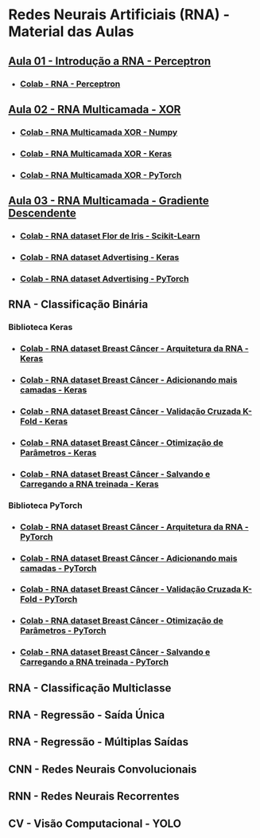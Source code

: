 # Redes Neurais Artificiais (RNA) - Material das Aulas

## [Aula 01 - Introdução a RNA - Perceptron](https://github.com/gustavowillam/RNA/blob/main/slides/01_Aula%2001-RNA-Redes%20Neurais%20Artificiais%20Perceptron.pdf)

* ### [Colab - RNA - Perceptron](https://colab.research.google.com/drive/1Xx7coBRDIvu5TgAHlB8Uo40ehfXdgNXh?usp=sharing)


## [Aula 02 - RNA Multicamada - XOR](https://github.com/gustavowillam/RNA/blob/main/slides/02_Aula%2002-RNA-Redes%20Neurais%20Artificiais%20Multicamada_XOR.pdf)

* ### [Colab - RNA Multicamada XOR - Numpy](https://colab.research.google.com/drive/16nIE5-OZubxDTmGCcTPDgpOQn3be1MbU?usp=sharing)

* ### [Colab - RNA Multicamada XOR - Keras](https://colab.research.google.com/drive/1Jwmv_kvKXOXefpoMLAoNGHP24n_DtxwK?usp=sharing)

* ### [Colab - RNA Multicamada XOR - PyTorch](https://colab.research.google.com/drive/1JRALbhD7DGZ6ei8LxTnle4PzMPf7XnQV?usp=sharing)

## [Aula 03 - RNA Multicamada - Gradiente Descendente](https://github.com/gustavowillam/RNA/blob/main/slides/03_Aula%2003-RNA-Redes%20Neurais%20Artificiais%20Gradient_Descending.pdf)

* ### [Colab - RNA dataset Flor de Iris - Scikit-Learn](https://colab.research.google.com/drive/1-fY5_dh6hE_hAcNu5T5KuygnNwGswLTi?usp=sharing)

* ### [Colab - RNA dataset Advertising  - Keras](https://colab.research.google.com/drive/1QXIHQqf7P2hcqv3b5Oe7Nt8Y2WxpczHt?usp=sharing)

* ### [Colab - RNA dataset Advertising  - PyTorch](https://colab.research.google.com/drive/1jURIHb9uC6_LWyXBApmuEv5zywzFRZb0?usp=sharing)



## RNA - Classificação Binária

### Biblioteca Keras

* ### [Colab - RNA dataset Breast Câncer - Arquitetura da RNA - Keras](https://colab.research.google.com/drive/15k7ht1S4g2ppJnW4WRBmx2W2TBezN4pI?usp=sharing)

* ### [Colab - RNA dataset Breast Câncer - Adicionando mais camadas - Keras](https://colab.research.google.com/drive/1v4V7iQflz497J9vr4F9a34YnUFqn-WJk?usp=sharing)

* ### [Colab - RNA dataset Breast Câncer - Validação Cruzada K-Fold - Keras](https://colab.research.google.com/drive/1zbDiTg2VSFEpJQ_CtiHS-x8CdXqFGXy-?usp=sharing)

* ### [Colab - RNA dataset Breast Câncer - Otimização de Parâmetros - Keras](https://colab.research.google.com/drive/1i98lqvPudle-LuWsF_LbcZrsPGZAKpQA?usp=sharing)

* ### [Colab - RNA dataset Breast Câncer - Salvando e Carregando a RNA treinada - Keras](https://colab.research.google.com/drive/1N2LqhgHw8oqCKFZRlFKo1QPQ_dw3GrLm?usp=sharing)


### Biblioteca PyTorch

* ### [Colab - RNA dataset Breast Câncer - Arquitetura da RNA - PyTorch](https://colab.research.google.com/drive/1wmEK8zqH6EkCnOA4yQ8nFaIVtRsU3v57?usp=sharing)

* ### [Colab - RNA dataset Breast Câncer - Adicionando mais camadas - PyTorch](https://colab.research.google.com/drive/1vQa0eNFzt4L1S3z7xCn6M1nx85roXEag?usp=sharing)

* ### [Colab - RNA dataset Breast Câncer - Validação Cruzada K-Fold - PyTorch](https://colab.research.google.com/drive/1PQUyl61OaHB75oe_nDpArqR0_AU0ianA?usp=sharing)

* ### [Colab - RNA dataset Breast Câncer - Otimização de Parâmetros - PyTorch](https://colab.research.google.com/drive/11Eh0qvFQ9r4GMUFRdHqPBI3rR4TuuL8D?usp=sharing)

* ### [Colab - RNA dataset Breast Câncer - Salvando e Carregando a RNA treinada - PyTorch](https://colab.research.google.com/drive/1m40Y9O_J27r29GsnOeKBDfppV2lHhqCQ?usp=sharing)


## RNA - Classificação Multiclasse


## RNA - Regressão - Saída Única


## RNA - Regressão - Múltiplas Saídas


## CNN - Redes Neurais Convolucionais


## RNN - Redes Neurais Recorrentes


## CV - Visão Computacional - YOLO 











